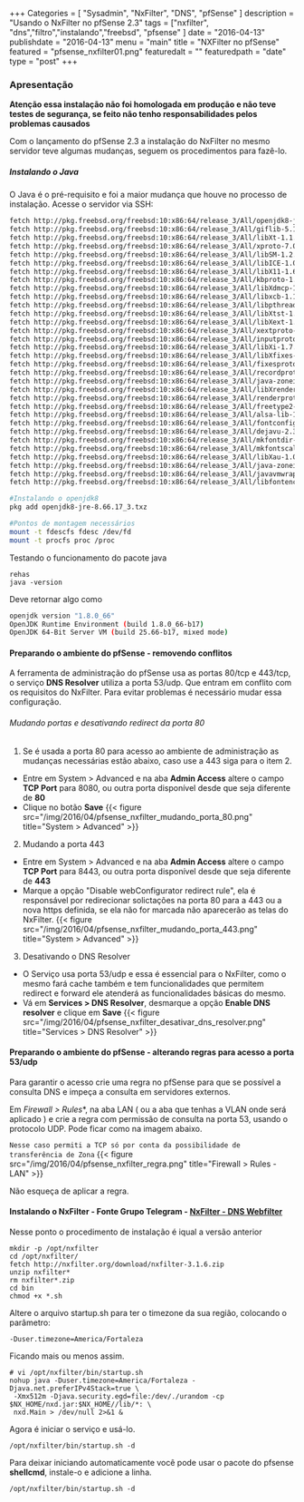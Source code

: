 +++
Categories = [
	"Sysadmin", 
	"NxFilter",
	"DNS",
	"pfSense"
]
description = "Usando o NxFilter no pfSense 2.3"
tags = ["nxfilter", "dns","filtro","instalando","freebsd", "pfsense" ]
date = "2016-04-13"
publishdate = "2016-04-13"
menu = "main"
title = "NXFilter no pfSense"
featured = "pfsense_nxfilter01.png"
featuredalt = ""
featuredpath = "date"
type = "post"
+++


### Apresentação
**Atenção essa instalação não foi homologada em produção e não teve testes de segurança, se feito não tenho responsabilidades pelos problemas causados**

Com o lançamento do pfSense 2.3 a instalação do NxFilter no mesmo servidor teve algumas mudanças, seguem os procedimentos para fazê-lo.

##### Instalando o Java
O Java é o pré-requisito e foi a maior mudança que houve no processo de instalação.
Acesse o servidor via SSH:

```bash
fetch http://pkg.freebsd.org/freebsd:10:x86:64/release_3/All/openjdk8-jre-8.66.17_3.txz
fetch http://pkg.freebsd.org/freebsd:10:x86:64/release_3/All/giflib-5.1.2_2.txz
fetch http://pkg.freebsd.org/freebsd:10:x86:64/release_3/All/libXt-1.1.5,1.txz
fetch http://pkg.freebsd.org/freebsd:10:x86:64/release_3/All/xproto-7.0.28.txz
fetch http://pkg.freebsd.org/freebsd:10:x86:64/release_3/All/libSM-1.2.2_3,1.txz
fetch http://pkg.freebsd.org/freebsd:10:x86:64/release_3/All/libICE-1.0.9_1,1.txz
fetch http://pkg.freebsd.org/freebsd:10:x86:64/release_3/All/libX11-1.6.3,1.txz
fetch http://pkg.freebsd.org/freebsd:10:x86:64/release_3/All/kbproto-1.0.7.txz
fetch http://pkg.freebsd.org/freebsd:10:x86:64/release_3/All/libXdmcp-1.1.2.txz
fetch http://pkg.freebsd.org/freebsd:10:x86:64/release_3/All/libxcb-1.11.1.txz
fetch http://pkg.freebsd.org/freebsd:10:x86:64/release_3/All/libpthread-stubs-0.3_6.txz
fetch http://pkg.freebsd.org/freebsd:10:x86:64/release_3/All/libXtst-1.2.2_3.txz
fetch http://pkg.freebsd.org/freebsd:10:x86:64/release_3/All/libXext-1.3.3_1,1.txz
fetch http://pkg.freebsd.org/freebsd:10:x86:64/release_3/All/xextproto-7.3.0.txz
fetch http://pkg.freebsd.org/freebsd:10:x86:64/release_3/All/inputproto-2.3.1.txz
fetch http://pkg.freebsd.org/freebsd:10:x86:64/release_3/All/libXi-1.7.6,1.txz
fetch http://pkg.freebsd.org/freebsd:10:x86:64/release_3/All/libXfixes-5.0.1_3.txz
fetch http://pkg.freebsd.org/freebsd:10:x86:64/release_3/All/fixesproto-5.0.txz
fetch http://pkg.freebsd.org/freebsd:10:x86:64/release_3/All/recordproto-1.14.2.txz
fetch http://pkg.freebsd.org/freebsd:10:x86:64/release_3/All/java-zoneinfo-2015.f.txz
fetch http://pkg.freebsd.org/freebsd:10:x86:64/release_3/All/libXrender-0.9.9.txz
fetch http://pkg.freebsd.org/freebsd:10:x86:64/release_3/All/renderproto-0.11.1.txz
fetch http://pkg.freebsd.org/freebsd:10:x86:64/release_3/All/freetype2-2.6.2.txz
fetch http://pkg.freebsd.org/freebsd:10:x86:64/release_3/All/alsa-lib-1.1.0.txz
fetch http://pkg.freebsd.org/freebsd:10:x86:64/release_3/All/fontconfig-2.11.1_1,1.txz
fetch http://pkg.freebsd.org/freebsd:10:x86:64/release_3/All/dejavu-2.35.txz
fetch http://pkg.freebsd.org/freebsd:10:x86:64/release_3/All/mkfontdir-1.0.7.txz
fetch http://pkg.freebsd.org/freebsd:10:x86:64/release_3/All/mkfontscale-1.1.2.txz
fetch http://pkg.freebsd.org/freebsd:10:x86:64/release_3/All/libXau-1.0.8_3.txz
fetch http://pkg.freebsd.org/freebsd:10:x86:64/release_3/All/java-zoneinfo-2015.f.txz
fetch http://pkg.freebsd.org/freebsd:10:x86:64/release_3/All/javavmwrapper-2.5.txz
fetch http://pkg.freebsd.org/freebsd:10:x86:64/release_3/All/libfontenc-1.1.3.txz

#Instalando o openjdk8
pkg add openjdk8-jre-8.66.17_3.txz

#Pontos de montagem necessários
mount -t fdescfs fdesc /dev/fd
mount -t procfs proc /proc
```
Testando o funcionamento do pacote java
```
rehas
java -version
```
Deve retornar algo como 
```sh
openjdk version "1.8.0_66"
OpenJDK Runtime Environment (build 1.8.0_66-b17)
OpenJDK 64-Bit Server VM (build 25.66-b17, mixed mode)
```

#### Preparando o ambiente do pfSense - removendo conflitos
A ferramenta de administração do pfSense usa as portas 80/tcp e 443/tcp, o serviço **DNS Resolver** utiliza a porta 53/udp. Que entram em conflito com os requisitos do NxFilter. Para evitar problemas é necessário mudar essa configuração.

###### Mudando portas e desativando redirect da porta 80
1. Se é usada a porta 80 para acesso ao ambiente de administração as mudanças necessárias estão abaixo, caso use a 443 siga para o item 2.
  - Entre em System > Advanced e na aba **Admin Access** altere o campo **TCP Port** para 8080, ou outra porta disponível desde que seja diferente de **80**
  - Clique no botão **Save**
{{< figure src="/img/2016/04/pfsense_nxfilter_mudando_porta_80.png" title="System > Advanced" >}}

2. Mudando a porta 443
  - Entre em System > Advanced e na aba **Admin Access** altere o campo **TCP Port** para 8443, ou outra porta disponível desde que seja diferente de **443**
  - Marque a opção "Disable webConfigurator redirect rule", ela é responsável por redirecionar solictações na porta 80 para a 443 ou a nova https definida, se ela não for marcada não aparecerão as telas do NxFilter.
{{< figure src="/img/2016/04/pfsense_nxfilter_mudando_porta_443.png" title="System > Advanced" >}}

3. Desativando o DNS Resolver
  * O Serviço usa porta 53/udp e essa é essencial para o NxFilter, como o mesmo fará cache também e tem funcionalidades que permitem redirect e forward ele atenderá as funcionalidades básicas do mesmo.
  * Vá em **Services > DNS Resolver**, desmarque a opção **Enable DNS resolver** e clique em **Save**
{{< figure src="/img/2016/04/pfsense_nxfilter_desativar_dns_resolver.png" title="Services > DNS Resolver" >}}

#### Preparando o ambiente do pfSense - alterando regras para acesso a porta 53/udp
Para garantir o acesso crie uma regra no pfSense para que se possível a consulta DNS e impeça a consulta em servidores externos.

Em *Firewall > Rules**, na aba LAN ( ou a aba que tenhas a VLAN onde será aplicado ) e crie a regra com permissão de consulta na porta 53, usando o protocolo UDP. Pode ficar como na imagem abaixo.

```Nesse caso permiti a TCP só por conta da possibilidade de transferência de Zona```
{{< figure src="/img/2016/04/pfsense_nxfilter_regra.png" title="Firewall > Rules - LAN" >}}

Não esqueça de aplicar a regra.


#### Instalando o NxFilter - Fonte Grupo Telegram - [NxFilter - DNS Webfilter](https://telegram.me/joinchat/BpMjGQb6zc4kQv9c_R0Fvg)
Nesse ponto o procedimento de instalação é iqual a versão anterior
```
mkdir -p /opt/nxfilter
cd /opt/nxfilter/
fetch http://nxfilter.org/download/nxfilter-3.1.6.zip
unzip nxfilter*
rm nxfilter*.zip
cd bin
chmod +x *.sh
``` 
Altere o arquivo startup.sh para ter o timezone da sua região, colocando o parâmetro:

``` -Duser.timezone=America/Fortaleza ``` 

Ficando mais ou menos assim.

```
# vi /opt/nxfilter/bin/startup.sh
nohup java -Duser.timezone=America/Fortaleza -Djava.net.preferIPv4Stack=true \ 
 -Xmx512m -Djava.security.egd=file:/dev/./urandom -cp $NX_HOME/nxd.jar:$NX_HOME//lib/*: \ 
 nxd.Main > /dev/null 2>&1 &
```

Agora é iniciar o serviço e usá-lo.
```
/opt/nxfilter/bin/startup.sh -d
```

Para deixar iniciando automaticamente você pode usar o pacote do pfsense **shellcmd**, instale-o e adicione a linha. 

``` /opt/nxfilter/bin/startup.sh -d ```

